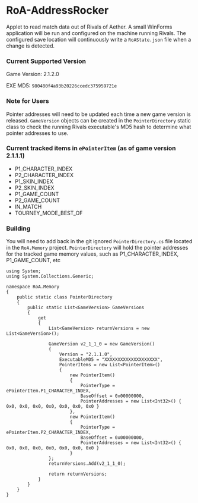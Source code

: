 # RoA-AddressRocker
Applet to read match data out of Rivals of Aether. A small WinForms application will be run and configured on the machine running Rivals. The configured save location will continuously write a `RoAState.json` file when a change is detected.

### Current Supported Version
Game Version: 2.1.2.0

EXE MD5: `980480f4a93b20226ccedc375959721e`

### Note for Users
Pointer addresses will need to be updated each time a new game version is released. `GameVersion` objects can be created in the `PointerDirectory` static class to check the running Rivals executable's MD5 hash to determine what pointer addresses to use.

### Current tracked items in `ePointerItem` (as of game version 2.1.1.1)
- P1_CHARACTER_INDEX
- P2_CHARACTER_INDEX
- P1_SKIN_INDEX
- P2_SKIN_INDEX
- P1_GAME_COUNT
- P2_GAME_COUNT
- IN_MATCH
- TOURNEY_MODE_BEST_OF

### Building
You will need to add back in the git ignored `PointerDirectory.cs` file located in the `RoA.Memory` project. `PointerDirectory` will hold the pointer addresses for the tracked game memory values, such as P1_CHARACTER_INDEX, P1_GAME_COUNT, etc

```
using System;
using System.Collections.Generic;

namespace RoA.Memory
{
    public static class PointerDirectory
    {
        public static List<GameVersion> GameVersions
        {
            get
            {
                List<GameVersion> returnVersions = new List<GameVersion>();

                GameVersion v2_1_1_0 = new GameVersion()
                {
                    Version = "2.1.1.0",
                    ExecutableMD5 = "XXXXXXXXXXXXXXXXXXXX",
                    PointerItems = new List<PointerItem>()
                    {
                        new PointerItem()
                        {
                            PointerType = ePointerItem.P1_CHARACTER_INDEX,
                            BaseOffset = 0x00000000,
                            PointerAddresses = new List<Int32>() { 0x0, 0x0, 0x0, 0x0, 0x0, 0x0, 0x0 }
                        },
                        new PointerItem()
                        {
                            PointerType = ePointerItem.P2_CHARACTER_INDEX,
                            BaseOffset = 0x00000000,
                            PointerAddresses = new List<Int32>() { 0x0, 0x0, 0x0, 0x0, 0x0, 0x0, 0x0 }
                        }
                };
                returnVersions.Add(v2_1_1_0);

                return returnVersions;
            }
        }
    }
}

```

